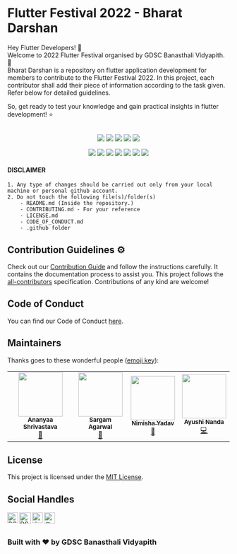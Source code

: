 # Flutter Festival 2022 - Bharat Darshan
Hey Flutter Developers! 👋 <br />
Welcome to 2022 Flutter Festival organised by GDSC Banasthali Vidyapith. 🥳 <br />
Bharat Darshan is a repository on flutter application development for members to contribute to the  Flutter Festival 2022. In this project, each contributor shall add their piece of information according to the task given. Refer below for detailed guidelines. <br />

So, get ready to test your knowledge and gain practical insights in flutter development! ⭐

<div align="center">
<br>
<a href="https://github.com/DSC-Banasthali-Vidyapith/Bharat-Darshan"><img src="https://badges.frapsoft.com/os/v1/open-source.svg?v=103"></a>
<a href="https://github.com/DSC-Banasthali-Vidyapith/Bharat-Darshan"><img src="https://img.shields.io/badge/Built%20by-developers%20%3C%2F%3E-0059b3"></a>
<a href="https://github.com/DSC-Banasthali-Vidyapith/Bharat-Darshan"><img src="https://img.shields.io/static/v1.svg?label=Contributions&message=Welcome&color=yellow"></a>
<a href="https://github.com/DSC-Banasthali-Vidyapith/"><img src="https://img.shields.io/badge/Maintained%3F-yes-brightgreen.svg?v=103"></a>
<a href="https://github.com/DSC-Banasthali-Vidyapith/Bharat-Darshan/blob/main/LICENSE"><img src="https://img.shields.io/badge/license-MIT-blue.svg?v=103"></a>

<a href="https://github.com/DSC-Banasthali-Vidyapith/Bharat-Darshan/graphs/contributors"><img src="https://img.shields.io/github/contributors/DSC-Banasthali-Vidyapith/Bharat-Darshan?color=brightgreen"></a>
<a href="https://github.com/DSC-Banasthali-Vidyapith/Bharat-Darshan/stargazers"><img src="https://img.shields.io/github/stars/DSC-Banasthali-Vidyapith/Bharat-Darshan?color=0059b3"></a>
<a href="https://github.com/DSC-Banasthali-Vidyapith/Bharat-Darshan/network/members"><img src="https://img.shields.io/github/forks/DSC-Banasthali-Vidyapith/Bharat-Darshan?color=yellow"></a>
<a href="https://github.com/DSC-Banasthali-Vidyapith/Bharat-Darshan/issues"><img src="https://img.shields.io/github/issues/DSC-Banasthali-Vidyapith/Bharat-Darshan?color=0059b3"></a>
<a href="https://github.com/DSC-Banasthali-Vidyapith/Bharat-Darshan/issues?q=is%3Aissue+is%3Aclosed"><img src="https://img.shields.io/github/issues-closed-raw/DSC-Banasthali-Vidyapith/Bharat-Darshan?color=yellow"></a>
<a href="https://github.com/DSC-Banasthali-Vidyapith/Bharat-Darshan/pulls"><img src="https://img.shields.io/github/issues-pr/DSC-Banasthali-Vidyapith/Bharat-Darshan?color=brightgreen"></a>
<a href="https://github.com/DSC-Banasthali-Vidyapith/Bharat-Darshan/pulls?q=is%3Apr+is%3Aclosed"><img src="https://img.shields.io/github/issues-pr-closed-raw/DSC-Banasthali-Vidyapith/Bharat-Darshan?color=0059b3"></a> 
</div>

#### DISCLAIMER

    1. Any type of changes should be carried out only from your local machine or personal github account. 
    2. Do not touch the following file(s)/folder(s) 
        - README.md (Inside the repository.) 
        - CONTRIBUTING.md - For your reference 
        - LICENSE.md
        - CODE_OF_CONDUCT.md
        - .github folder

## Contribution Guidelines :gear:

Check out our [Contribution Guide]() and follow the instructions carefully. It contains the documentation process to assist you. This project follows the [all-contributors](https://github.com/all-contributors/all-contributors) specification. Contributions of any kind are welcome!

## Code of Conduct
You can find our Code of Conduct [here](https://github.com/DSC-Banasthali-Vidyapith/Bharat-Darshan/blob/main/CODE_OF_CONDUCT.md).

<!-- CONTRIBUTORS -->

## Maintainers
Thanks goes to these wonderful people
([emoji key](https://allcontributors.org/docs/en/emoji-key)):

<!-- ALL-CONTRIBUTORS-LIST:START - Do not remove or modify this section -->
<!-- prettier-ignore-start -->
<!-- markdownlint-disable -->
<table>
  <tr>
    <td align="center"><a href="https://github.com/Ananyaas"><img src="https://avatars.githubusercontent.com/u/45946392?v=4" width="100px;" alt=""/><br /><sub><b>Ananyaa Shrivastava</b></sub></a><br /><a href="https://github.com/DSC-Banasthali-Vidyapith/Bharat-Darshan/commits?author=Ananyaas" title="Maintenance">🚧</a></td>
    <td align="center"><a href="https://github.com/Sargam-Agarwal"><img src="https://avatars.githubusercontent.com/u/72149858?v=4" width="100px;" alt=""/><br /><sub><b>Sargam Agarwal</b></sub></a><br /><a href="https://avatars.githubusercontent.com/u/72149858?v=4" title="Project Management">📆</a></td>
    <td align="center"><a href="https://github.com/nimisha-yadav"><img src="https://avatars.githubusercontent.com/u/73909578?v=4" width="100px;" alt=""/><br /><sub><b>Nimisha Yadav</b></sub></a><br /><a href="https://github.com/carbon-design-system/ibm-cloud-cognitive/commits?author=davidmenendez" title="Maintenance">🚧</a></td>
    <td align="center"><a href="https://github.com/Ayushinanda"><img src="https://avatars.githubusercontent.com/u/85018225?v=4" width="100px;" alt=""/><br /><sub><b>Ayushi Nanda</b></sub></a><br /><a href="https://github.com/carbon-design-system/ibm-cloud-cognitive/commits?author=sydrosa" title="Code">💻</a></td>


  </tr>
</table
<!-- markdownlint-enable -->
<!-- prettier-ignore-end -->

<!-- ALL-CONTRIBUTORS-LIST:END -->
  

## License

This project is licensed under the [MIT License](https://choosealicense.com/licenses/mit/).

  ## Social Handles

<a href="https://www.linkedin.com/company/dsc-banasthali-vidyapith/">
    <img align="left" alt="DSC-Banasthali Vidyapith | Linkedin" width="24px" src="https://github.com/TheDudeThatCode/TheDudeThatCode/blob/master/Assets/Linkedin.svg" />
  </a>
   <a href="https://twitter.com/DSC_Banasthali">
    <img align="left" alt="DSC-Banasthali | Twitter" width="26px" src="https://github.com/TheDudeThatCode/TheDudeThatCode/blob/master/Assets/Twitter.svg" />
</a> 
  <a href="https://www.instagram.com/dsc_banasthalividyapith/">
    <img align="left" alt="dscbanasthalividyapith | Instagram" width="24px" src="https://github.com/TheDudeThatCode/TheDudeThatCode/blob/master/Assets/Instagram.svg" />
  </a><a href="https://dscbanasthalividyapith.medium.com/" target="blank"><img align="left" src="https://cdn.jsdelivr.net/npm/simple-icons@3.0.1/icons/medium.svg" alt="@dscbanasthalividyapith" height="25" width="25" /></a> 

<br>
<br>

### Built with ❤️ by GDSC Banasthali Vidyapith
